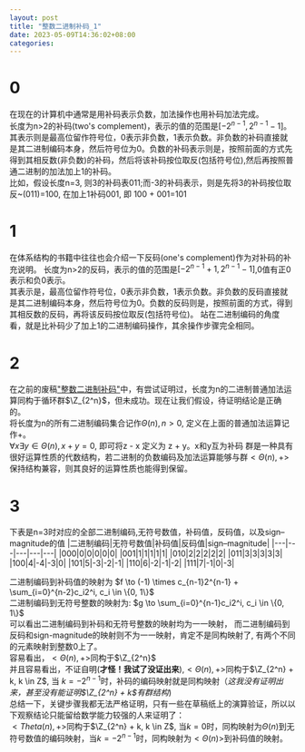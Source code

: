 ```yaml
---
layout: post
title: "整数二进制补码_1"
date: 2023-05-09T14:36:02+08:00
categories:
---
```


# 0
在现在的计算机中通常是用补码表示负数，加法操作也用补码加法完成。  
长度为n>2的补码(two's complement)，表示的值的范围是$[-2^{n-1}, 2^{n-1}-1]$。  
其表示则是最高位留作符号位，0表示非负数，1表示负数。非负数的补码直接就是其二进制编码本身，然后符号位为0。负数的补码表示则是，按照前面的方式先得到其相反数(非负数)的补码，然后将该补码按位取反(包括符号位),然后再按照普通二进制的加法加上1的补码。  
比如，假设长度n=3, 则3的补码表011;而-3的补码表示，则是先将3的补码按位取反~(011)=100, 在加上1补码001, 即 100 + 001=101  

# 1
在体系结构的书籍中往往也会介绍一下反码(one's complement)作为对补码的补充说明。
长度为n>2的反码，表示的值的范围是$[-2^{n-1} + 1,2^{n-1} -1]$,0值有正0表示和负0表示。  
其表示是，最高位留作符号位，0表示非负数，1表示负数。非负数的反码直接就是其二进制编码本身，然后符号位为0。负数的反码则是，按照前面的方式，得到其相反数的反码，再将该反码按位取反(包括符号位)。
站在二进制编码的角度看，就是比补码少了加上1的二进制编码操作，其余操作步骤完全相同。

# 2
在之前的废稿["整数二进制补码"](/posts/2023-05-06-%E6%95%B4%E6%95%B0%E4%BA%8C%E8%BF%9B%E5%88%B6%E8%A1%A5%E7%A0%81.md)中，有尝试证明过，长度为n的二进制普通加法运算同构于循环群$\Z_{2^n}$，但未成功。现在让我们假设，待证明结论是正确的。  
将长度为n的所有二进制编码集合记作$\Theta(n), n > 0$, 定义在上面的普通加法运算记作+。  
$\forall x \exists y \in \Theta(n), x+y=0$, 即可将z - x 定义为 z + y。x和y互为补码
群是一种具有很好运算性质的代数结构，若二进制的负数编码及加法运算能够与群$<\Theta(n), +>$保持结构兼容，则其良好的运算性质也能得到保留。  

# 3
下表是n=3时对应的全部二进制编码,无符号数值，补码值，反码值，以及sign–magnitude的值
|二进制编码|无符号数值|补码值|反码值|sign–magnitude|
|---|---|---|---|---|
|000|0|0|0|0|0|
|001|1|1|1|1|1|
|010|2|2|2|2|2|
|011|3|3|3|3|3|
|100|4|-4|-3|0|
|101|5|-3|-2|-1|
|110|6|-2|-1|-2|
|111|7|-1|0|-3|

二进制编码到补码值的映射为 $f \to (-1) \times c_{n-1}2^{n-1} + \sum_{i=0}^{n-2}c_i2^i, c_i \in \{0, 1\}$  
二进制编码到无符号整数的映射为: $g \to \sum_{i=0}^{n-1}c_i2^i, c_i \in \{0, 1\}$  
可以看出二进制编码到补码和无符号整数的映射均为一一映射，
而二进制编码到反码和sign-magnitude的映射则不为一一映射，肯定不是同构映射了, 有两个不同的元素映射到整数0上了。  
容易看出，$<\Theta(n), +>$同构于$\Z_{2^n}$  
并且容易看出，不证自明(**才怪！我试了没证出来**),$<\Theta(n), +>$同构于$\Z_{2^n} + k, k \in Z$, 当 $k=-2^{n-1}$时，补码的编码映射就是同构映射（*这我没有证明出来，甚至没有能证明$\Z_{2^n} + k$有群结构*)  
总结一下，关键步骤我都无法严格证明，只有一些在草稿纸上的演算验证，所以以下观察结论只能留给数学能力较强的人来证明了：  
$<Theta(n), +>$同构于$\Z_{2^n} + k, k \in Z$, 当$k=0$时，同构映射为$\Theta(n)$到无符号数值的编码映射，当$k=-2^{n-1}$时，同构映射为$<\Theta(n)>$到补码值的映射。
